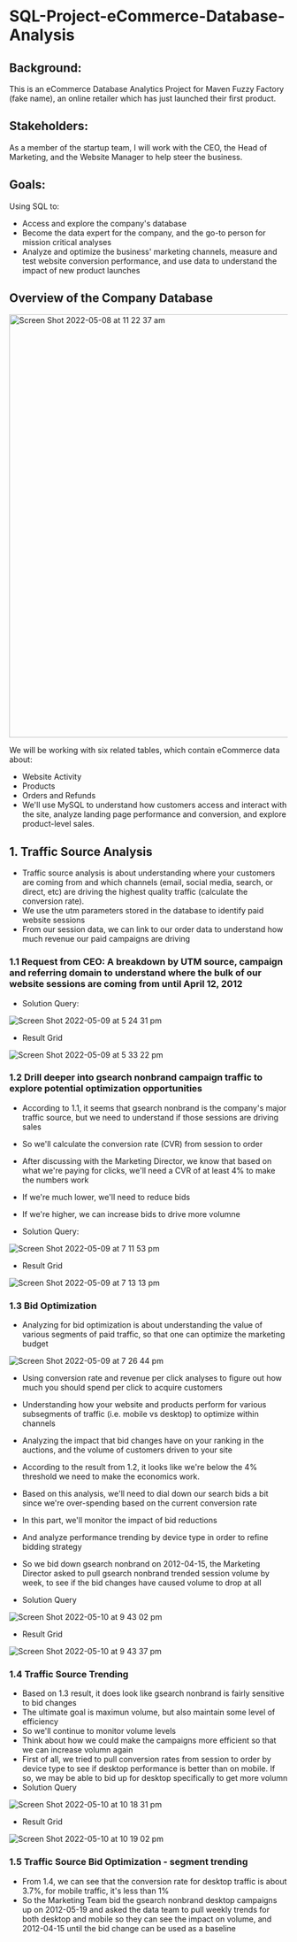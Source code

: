 # SQL-Project-eCommerce-Database-Analysis

## Background:
This is an eCommerce Database Analytics Project for Maven Fuzzy Factory (fake name), an online retailer which has just launched their first product. 

## Stakeholders:
As a member of the startup team, I will work with the CEO, the Head of Marketing, and the Website Manager to help steer the business.

## Goals:
Using SQL to:
* Access and explore the company's database
* Become the data expert for the company, and the go-to person for mission critical analyses
* Analyze and optimize the business' marketing channels, measure and test website conversion performance, and use data to understand the impact of new product launches



## Overview of the Company Database
<img width="765" alt="Screen Shot 2022-05-08 at 11 22 37 am" src="https://user-images.githubusercontent.com/85088636/167277917-fd79782a-d931-49eb-99f2-9497376add30.png">

We will be working with six related tables, which contain eCommerce data about:
* Website Activity
* Products
* Orders and Refunds
* We'll use MySQL to understand how customers access and interact with the site, analyze landing page performance and conversion, and explore product-level sales.


## 1. Traffic Source Analysis
* Traffic source analysis is about understanding where your customers are coming from and which channels (email, social media, search, or direct, etc) are driving the highest quality traffic (calculate the conversion rate).
* We use the utm parameters stored in the database to identify paid website sessions
* From our session data, we can link to our order data to understand how much revenue our paid campaigns are driving

### 1.1 Request from CEO: A breakdown by UTM source, campaign and referring domain to understand where the bulk of our website sessions are coming from until April 12, 2012
* Solution Query:

![Screen Shot 2022-05-09 at 5 24 31 pm](https://user-images.githubusercontent.com/85088636/167360645-e1c81179-f0d9-4a05-8daf-c032737846bd.png)
* Result Grid

![Screen Shot 2022-05-09 at 5 33 22 pm](https://user-images.githubusercontent.com/85088636/167361987-fa840cf3-d96d-4a86-a538-d9d7e23c7e05.png)

### 1.2 Drill deeper into gsearch nonbrand campaign traffic to explore potential optimization opportunities
* According to 1.1, it seems that gsearch nonbrand is the company's major traffic source, but we need to understand if those sessions are driving sales
* So we'll calculate the conversion rate (CVR) from session to order 
* After discussing with the Marketing Director, we know that based on what we're paying for clicks, we'll need a CVR of at least 4% to make the numbers work
* If we're much lower, we'll need to reduce bids
* If we're higher, we can increase bids to drive more volumne

* Solution Query:

![Screen Shot 2022-05-09 at 7 11 53 pm](https://user-images.githubusercontent.com/85088636/167378792-9186c48c-9099-4a58-8a30-dd4022af1179.png)

* Result Grid

![Screen Shot 2022-05-09 at 7 13 13 pm](https://user-images.githubusercontent.com/85088636/167378988-3243fa0e-7409-41ca-ad16-b67fc0379205.png)

### 1.3 Bid Optimization
* Analyzing for bid optimization is about understanding the value of various segments of paid traffic, so that one can optimize the marketing budget

![Screen Shot 2022-05-09 at 7 26 44 pm](https://user-images.githubusercontent.com/85088636/167381499-be2586fe-6c83-4369-8c61-df6583095d8d.png)
  * Using conversion rate and revenue per click analyses to figure out how much you should spend per click to acquire customers
  * Understanding how your website and products perform for various subsegments of traffic (i.e. mobile vs desktop) to optimize within channels
  * Analyzing the impact that bid changes have on your ranking in the auctions, and the volume of customers driven to your site

* According to the result from 1.2, it looks like we're below the 4% threshold we need to make the economics work.
* Based on this analysis, we'll need to dial down our search bids a bit since we're over-spending based on the current conversion rate
* In this part, we'll monitor the impact of bid reductions
* And analyze performance trending by device type in order to refine bidding strategy


* So we bid down gsearch nonbrand on 2012-04-15, the Marketing Director asked to pull gsearch nonbrand trended session volume by week, to see if the bid changes have caused volume to drop at all
* Solution Query

![Screen Shot 2022-05-10 at 9 43 02 pm](https://user-images.githubusercontent.com/85088636/167620690-9ccf98e9-9122-49e2-ac86-d103ba6b26d4.png)

* Result Grid

![Screen Shot 2022-05-10 at 9 43 37 pm](https://user-images.githubusercontent.com/85088636/167620766-faab7f15-ece0-4a80-b8fb-e90076df145f.png)

### 1.4 Traffic Source Trending
* Based on 1.3 result, it does look like gsearch nonbrand is fairly sensitive to bid changes
* The ultimate goal is maximun volume, but also maintain some level of efficiency
* So we'll continue to monitor volume levels
* Think about how we could make the campaigns more efficient so that we can increase volumn again
* First of all, we tried to pull conversion rates from session to order by device type to see if desktop performance is better than on mobile. If so, we may be able to bid up for desktop specifically to get more volumn
* Solution Query

![Screen Shot 2022-05-10 at 10 18 31 pm](https://user-images.githubusercontent.com/85088636/167626493-603057a9-79f6-4b15-9712-86803c876799.png)

* Result Grid

![Screen Shot 2022-05-10 at 10 19 02 pm](https://user-images.githubusercontent.com/85088636/167626584-531f39dc-dca6-4833-aafc-0bbb5319fb00.png)

### 1.5 Traffic Source Bid Optimization - segment trending
* From 1.4, we can see that the conversion rate for desktop traffic is about 3.7%, for mobile traffic, it's less than 1% 
* So the Marketing Team bid the gsearch nonbrand desktop campaigns up on 2012-05-19 and asked the data team to pull weekly trends for both desktop and mobile so they can see the impact on volume, and 2012-04-15 until the bid change can be used as a baseline


